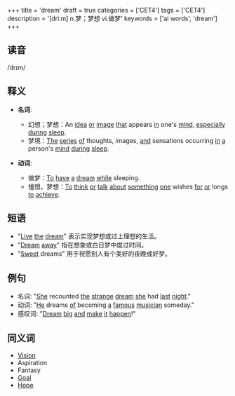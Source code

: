 +++
title = 'dream'
draft = true
categories = ['CET4']
tags = ['CET4']
description = '[driːm] n.梦；梦想 vi.做梦'
keywords = ['ai words', 'dream']
+++

## 读音
/drɪm/

## 释义
- **名词**:
  - 幻想；梦想：An [idea](/zh/post/idea/) [or](/zh/post/or/) [image](/zh/post/image/) [that](/zh/post/that/) appears [in](/zh/post/in/) one's [mind](/zh/post/mind/), [especially](/zh/post/especially/) [during](/zh/post/during/) [sleep](/zh/post/sleep/).
  - 梦境：[The](/zh/post/the/) [series](/zh/post/series/) [of](/zh/post/of/) thoughts, images, [and](/zh/post/and/) sensations occurring [in](/zh/post/in/) [a](/zh/post/a/) person's [mind](/zh/post/mind/) [during](/zh/post/during/) [sleep](/zh/post/sleep/).

- **动词**:
  - 做梦：[To](/zh/post/to/) [have](/zh/post/have/) [a](/zh/post/a/) [dream](/zh/post/dream/) [while](/zh/post/while/) sleeping.
  - 憧憬，梦想：[To](/zh/post/to/) [think](/zh/post/think/) [or](/zh/post/or/) [talk](/zh/post/talk/) [about](/zh/post/about/) [something](/zh/post/something/) [one](/zh/post/one/) wishes [for](/zh/post/for/) [or](/zh/post/or/) longs [to](/zh/post/to/) [achieve](/zh/post/achieve/).

## 短语
- "[Live](/zh/post/live/) [the](/zh/post/the/) [dream](/zh/post/dream/)" 表示实现梦想或过上理想的生活。
- "[Dream](/zh/post/dream/) [away](/zh/post/away/)" 指在想象或白日梦中度过时间。
- "[Sweet](/zh/post/sweet/) dreams" 用于祝愿别人有个美好的夜晚或好梦。

## 例句
- 名词: "[She](/zh/post/she/) recounted [the](/zh/post/the/) [strange](/zh/post/strange/) [dream](/zh/post/dream/) [she](/zh/post/she/) had [last](/zh/post/last/) [night](/zh/post/night/)."
- 动词: "[He](/zh/post/he/) dreams [of](/zh/post/of/) becoming [a](/zh/post/a/) [famous](/zh/post/famous/) [musician](/zh/post/musician/) someday."
- 感叹词: "[Dream](/zh/post/dream/) [big](/zh/post/big/) [and](/zh/post/and/) [make](/zh/post/make/) [it](/zh/post/it/) [happen](/zh/post/happen/)!"

## 同义词
- [Vision](/zh/post/vision/)
- Aspiration
- Fantasy
- [Goal](/zh/post/goal/)
- [Hope](/zh/post/hope/)
